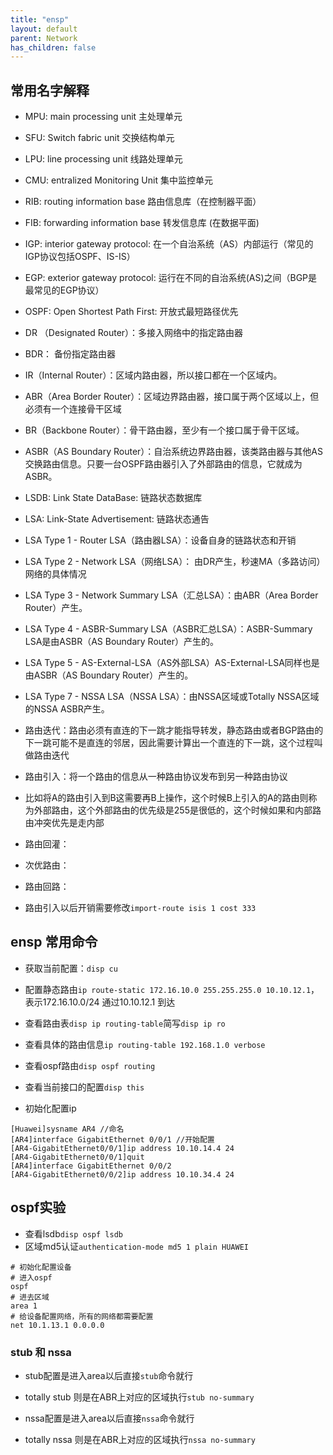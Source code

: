 ```yaml
---
title: "ensp"
layout: default
parent: Network
has_children: false
---
```



## 常用名字解释

- MPU: main processing unit 主处理单元
- SFU: Switch fabric unit 交换结构单元
- LPU: line processing unit 线路处理单元
- CMU: entralized Monitoring Unit 集中监控单元
- RIB: routing information base 路由信息库（在控制器平面）
- FIB: forwarding information base 转发信息库 (在数据平面)
- IGP: interior gateway protocol: 在一个自治系统（AS）内部运行（常见的IGP协议包括OSPF、IS-IS）
- EGP: exterior gateway protocol: 运行在不同的自治系统(AS)之间（BGP是最常见的EGP协议）
- OSPF: Open Shortest Path First: 开放式最短路径优先
 - DR （Designated Router）：多接入网络中的指定路由器
 - BDR： 备份指定路由器
 - IR（Internal Router）：区域内路由器，所以接口都在一个区域内。
 - ABR（Area Border Router）：区域边界路由器，接口属于两个区域以上，但必须有一个连接骨干区域
 - BR（Backbone Router）：骨干路由器，至少有一个接口属于骨干区域。
 - ASBR（AS Boundary Router）：自治系统边界路由器，该类路由器与其他AS交换路由信息。只要一台OSPF路由器引入了外部路由的信息，它就成为ASBR。
- LSDB: Link State DataBase: 链路状态数据库
- LSA: Link-State Advertisement: 链路状态通告
 - LSA Type 1 - Router LSA（路由器LSA）：设备自身的链路状态和开销
 - LSA Type 2 - Network LSA（网络LSA）： 由DR产生，秒速MA（多路访问）网络的具体情况
 - LSA Type 3 - Network Summary LSA（汇总LSA）：由ABR（Area Border Router）产生。
 - LSA Type 4 - ASBR-Summary LSA（ASBR汇总LSA）：ASBR-Summary LSA是由ASBR（AS Boundary Router）产生的。
 - LSA Type 5 - AS-External-LSA（AS外部LSA）AS-External-LSA同样也是由ASBR（AS Boundary Router）产生的。
 - LSA Type 7 - NSSA LSA（NSSA LSA）：由NSSA区域或Totally NSSA区域的NSSA ASBR产生。

- 路由迭代：路由必须有直连的下一跳才能指导转发，静态路由或者BGP路由的下一跳可能不是直连的邻居，因此需要计算出一个直连的下一跳，这个过程叫做路由迭代
- 路由引入：将一个路由的信息从一种路由协议发布到另一种路由协议
 - 比如将A的路由引入到B这需要再B上操作，这个时候B上引入的A的路由则称为外部路由，这个外部路由的优先级是255是很低的，这个时候如果和内部路由冲突优先是走内部
 - 路由回灌： 
 - 次优路由：
 - 路由回路：
 - 路由引入以后开销需要修改`import-route isis 1 cost 333`



## ensp 常用命令
- 获取当前配置：`disp cu`
- 配置静态路由`ip route-static 172.16.10.0 255.255.255.0 10.10.12.1`，表示172.16.10.0/24 通过10.10.12.1 到达
- 查看路由表`disp ip routing-table`简写`disp ip ro`
- 查看具体的路由信息`ip routing-table 192.168.1.0 verbose`
- 查看ospf路由`disp ospf routing`
- 查看当前接口的配置`disp this`




- 初始化配置ip
```shell
[Huawei]sysname AR4 //命名
[AR4]interface GigabitEthernet 0/0/1 //开始配置
[AR4-GigabitEthernet0/0/1]ip address 10.10.14.4 24
[AR4-GigabitEthernet0/0/1]quit
[AR4]interface GigabitEthernet 0/0/2
[AR4-GigabitEthernet0/0/2]ip address 10.10.34.4 24
```


## ospf实验
- 查看lsdb`disp ospf lsdb`
- 区域md5认证`authentication-mode md5 1 plain HUAWEI`

```shell
# 初始化配置设备
# 进入ospf
ospf
# 进去区域
area 1
# 给设备配置网络，所有的网络都需要配置
net 10.1.13.1 0.0.0.0
```
### stub 和 nssa

- stub配置是进入area以后直接`stub`命令就行
- totally stub 则是在ABR上对应的区域执行`stub no-summary`


- nssa配置是进入area以后直接`nssa`命令就行
- totally nssa 则是在ABR上对应的区域执行`nssa no-summary`